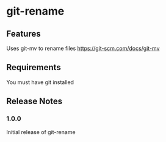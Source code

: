 # git-rename

## Features

Uses git-mv to rename files
https://git-scm.com/docs/git-mv

## Requirements

You must have git installed

## Release Notes

### 1.0.0

Initial release of git-rename
